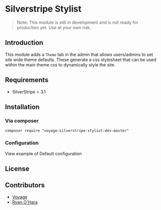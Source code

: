 # Silverstripe Stylist

> Note: This module is still in development and is not ready for production yet. Use at your own risk.

## Introduction

This module adds a `Theme` tab in the admin that allows users/admins to set site wide theme defaults. These generate a css stylesheet that can be used within the main theme css to dynamically style the site.

## Requirements

 * SilverStripe > 3.1

## Installation

### Via composer

`composer require "voyage:silverstripe-stylist:dev-master"`

### Configuration

View example of Default configuration

## License

## Contributors

 * [Voyage](http://voyage.studio)
 * [Ryan O'Hara](http://github.com/ohararyan)
